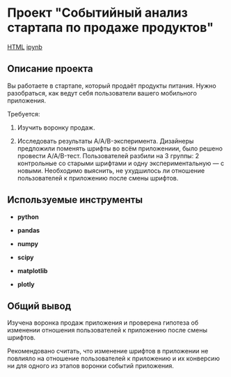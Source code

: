 # Проект "Событийный анализ стартапа по продаже продуктов"

[HTML](https://github.com/AVRotaev/Portfolio/blob/main/Food_retail_app_fonts_AB-test/Project_FIN_2.html) [ipynb](https://github.com/AVRotaev/Portfolio/blob/main/Food_retail_app_fonts_AB-test/Project_FIN_2.ipynb)

## Описание проекта

Вы работаете в стартапе, который продаёт продукты питания. Нужно разобраться, как ведут себя пользователи вашего мобильного приложения.

Требуется:

1. Изучить воронку продаж.

2. Исследовать результаты A/A/B-эксперимента. Дизайнеры предложили поменять шрифты во всём приложениии, было решено провести A/A/B-тест. Пользователей разбили на 3 группы: 2 контрольные со старыми шрифтами и одну экспериментальную — с новыми. Необходимо выяснить, не ухудшилось ли отношение пользователей к приложению после смены шрифтов.

## Используемые инструменты

- **python**

- **pandas**

- **numpy**

- **scipy**

- **matplotlib**

- **plotly**

## Общий вывод

Изучена воронка продаж приложения и проверена гипотеза об изменении отношения пользователей к приложению после смены шрифтов.

Рекомендовано считать, что изменение шрифтов в приложении не повлияло на отношение пользователей к приложению и их конверсию ни для одного из этапов воронки событий приложения.